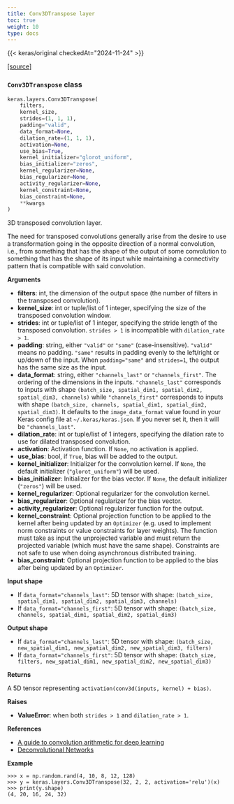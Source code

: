 ```yaml
---
title: Conv3DTranspose layer
toc: true
weight: 10
type: docs
---
```


{{< keras/original checkedAt="2024-11-24" >}}

[\[source\]](https://github.com/keras-team/keras/tree/v3.6.0/keras/src/layers/convolutional/conv3d_transpose.py#L5)

### `Conv3DTranspose` class

```python
keras.layers.Conv3DTranspose(
    filters,
    kernel_size,
    strides=(1, 1, 1),
    padding="valid",
    data_format=None,
    dilation_rate=(1, 1, 1),
    activation=None,
    use_bias=True,
    kernel_initializer="glorot_uniform",
    bias_initializer="zeros",
    kernel_regularizer=None,
    bias_regularizer=None,
    activity_regularizer=None,
    kernel_constraint=None,
    bias_constraint=None,
    **kwargs
)
```

3D transposed convolution layer.

The need for transposed convolutions generally arise from the desire to use a transformation going in the opposite direction of a normal convolution, i.e., from something that has the shape of the output of some convolution to something that has the shape of its input while maintaining a connectivity pattern that is compatible with said convolution.

**Arguments**

- **filters**: int, the dimension of the output space (the number of filters in the transposed convolution).
- **kernel_size**: int or tuple/list of 1 integer, specifying the size of the transposed convolution window.
- **strides**: int or tuple/list of 1 integer, specifying the stride length of the transposed convolution. `strides > 1` is incompatible with `dilation_rate > 1`.
- **padding**: string, either `"valid"` or `"same"` (case-insensitive). `"valid"` means no padding. `"same"` results in padding evenly to the left/right or up/down of the input. When `padding="same"` and `strides=1`, the output has the same size as the input.
- **data_format**: string, either `"channels_last"` or `"channels_first"`. The ordering of the dimensions in the inputs. `"channels_last"` corresponds to inputs with shape `(batch_size, spatial_dim1, spatial_dim2, spatial_dim3, channels)` while `"channels_first"` corresponds to inputs with shape `(batch_size, channels, spatial_dim1, spatial_dim2, spatial_dim3)`. It defaults to the `image_data_format` value found in your Keras config file at `~/.keras/keras.json`. If you never set it, then it will be `"channels_last"`.
- **dilation_rate**: int or tuple/list of 1 integers, specifying the dilation rate to use for dilated transposed convolution.
- **activation**: Activation function. If `None`, no activation is applied.
- **use_bias**: bool, if `True`, bias will be added to the output.
- **kernel_initializer**: Initializer for the convolution kernel. If `None`, the default initializer (`"glorot_uniform"`) will be used.
- **bias_initializer**: Initializer for the bias vector. If `None`, the default initializer (`"zeros"`) will be used.
- **kernel_regularizer**: Optional regularizer for the convolution kernel.
- **bias_regularizer**: Optional regularizer for the bias vector.
- **activity_regularizer**: Optional regularizer function for the output.
- **kernel_constraint**: Optional projection function to be applied to the kernel after being updated by an `Optimizer` (e.g. used to implement norm constraints or value constraints for layer weights). The function must take as input the unprojected variable and must return the projected variable (which must have the same shape). Constraints are not safe to use when doing asynchronous distributed training.
- **bias_constraint**: Optional projection function to be applied to the bias after being updated by an `Optimizer`.

**Input shape**

- If `data_format="channels_last"`: 5D tensor with shape: `(batch_size, spatial_dim1, spatial_dim2, spatial_dim3, channels)`
- If `data_format="channels_first"`: 5D tensor with shape: `(batch_size, channels, spatial_dim1, spatial_dim2, spatial_dim3)`

**Output shape**

- If `data_format="channels_last"`: 5D tensor with shape: `(batch_size, new_spatial_dim1, new_spatial_dim2, new_spatial_dim3, filters)`
- If `data_format="channels_first"`: 5D tensor with shape: `(batch_size, filters, new_spatial_dim1, new_spatial_dim2, new_spatial_dim3)`

**Returns**

A 5D tensor representing `activation(conv3d(inputs, kernel) + bias)`.

**Raises**

- **ValueError**: when both `strides > 1` and `dilation_rate > 1`.

**References**

- [A guide to convolution arithmetic for deep learning](https://arxiv.org/abs/1603.07285v1)
- [Deconvolutional Networks](https://www.matthewzeiler.com/mattzeiler/deconvolutionalnetworks.pdf)

**Example**

```console
>>> x = np.random.rand(4, 10, 8, 12, 128)
>>> y = keras.layers.Conv3DTranspose(32, 2, 2, activation='relu')(x)
>>> print(y.shape)
(4, 20, 16, 24, 32)
```
